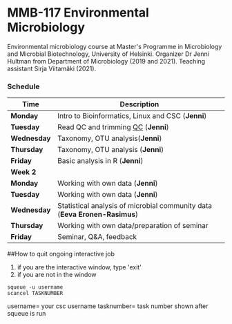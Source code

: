 # MMB-117 Environmental Microbiology

Environmental microbiology course at Master's Programme in Microbiology and Microbial Biotechnology, University of Helsinki. Organizer Dr Jenni Hultman from Department of Microbiology (2019 and 2021). Teaching assistant Sirja Viitamäki (2021).


### Schedule  
 

| Time | Description |
| --- | --- |
| __Monday__ |  Intro to Bioinformatics, Linux and CSC (__Jenni__) |
| __Tuesday__ | Read QC and trimming [QC](https://github.com/jjholsa/MMB-117/blob/master/02_QC_trimming.md) (__Jenni__) |
| __Wednesday__ |  Taxonomy, OTU analysis(__Jenni__) |
| __Thursday__ |  Taxonomy, OTU analysis  (__Jenni__)|
| __Friday__ | Basic analysis in R (__Jenni__) |
| __Week 2__ |  |
| __Monday__ |  Working with own data (__Jenni__) |
| __Tuesday__ | Working with own data (__Jenni__) |
| __Wednesday__ |  Statistical analysis of microbial community data (__Eeva Eronen-Rasimus__) |
| __Thursday__ |  Working with own data/preparation of seminar|
| __Friday__ | Seminar, Q&A, feedback |


##How to quit ongoing interactive job

1. if you are the interactive window, type 'exit'
2. if you are not in the window

```
squeue -u username
scancel TASKNUMBER
```

username= your csc username
tasknumber= task number shown after squeue is run
